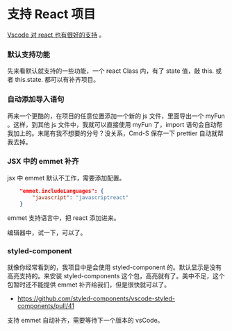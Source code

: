 # 支持 React 项目

[Vscode 对 react 也有很好的支持](https://code.visualstudio.com/docs/nodejs/reactjs-tutorial) 。

### 默认支持功能

先来看默认就支持的一些功能，一个 react Class 内，有了 state 值，敲 this. 或者 this.state. 都可以有补齐项目。

### 自动添加导入语句

再来一个更酷的，在项目的任意位置添加一个新的 js 文件，里面导出一个 myFun 。这样，到其他 js 文件中，我就可以直接使用 myFun 了，import 语句会自动帮我加上的。末尾有我不想要的分号？没关系，Cmd-S 保存一下 prettier 自动就帮我去掉。

### JSX 中的 emmet 补齐

jsx 中 emmet 默认不工作，需要添加配置。

```json
    "emmet.includeLanguages": {
        "javascript": "javascriptreact"
    }
```

emmet 支持语言中，把 react 添加进来。

编辑器中，试一下，可以了。

### styled-component

就像你经常看到的，我项目中是会使用 styled-component 的。默认显示是没有高亮支持的。来安装 styled-components 这个包，高亮就有了。美中不足，这个包暂时还不能提供 emmet 补齐给我们，但是很快就可以了。

* https://github.com/styled-components/vscode-styled-components/pull/41

支持 emmet 自动补齐，需要等待下一个版本的 vsCode。
